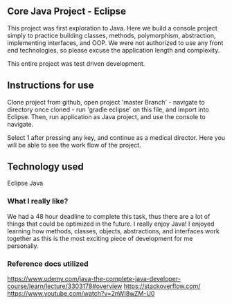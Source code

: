 ## Core Java Project - Eclipse

This project was first exploration to Java.  Here we build a console project simply to practice building classes, methods, polymorphism, abstraction, implementing interfaces, and OOP. We were not authorized to use any front end technologies, so please excuse the application length and complexity. 

This entire project was test driven development.

    
## Instructions for use 

Clone project from github, open project 'master Branch' - navigate to directory once cloned - run 'gradle eclipse' on this file, and import into Eclipse. Then, run application as Java project, and use the console to navigate.

Select 1 after pressing any key, and continue as a medical director. Here you will be able to see the work flow of the project. 
 
## Technology used

Eclipse
Java

### What I really like?

We had a 48 hour deadline to complete this task, thus there are a lot of things 
that could be optimized in the future. I really enjoy Java! I enjoyed learning how methods, classes, objects, abstractions, and interfaces work together as this is the most exciting piece of development for me personally.  

### Reference docs utilized
https://www.udemy.com/java-the-complete-java-developer-course/learn/lecture/3303178#overview
https://stackoverflow.com/
https://www.youtube.com/watch?v=2nWI8wZM-U0
